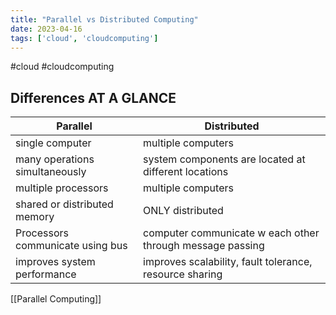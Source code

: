 ```yaml
---
title: "Parallel vs Distributed Computing"
date: 2023-04-16
tags: ['cloud', 'cloudcomputing']
---
```

#cloud #cloudcomputing 

## Differences AT A GLANCE
| Parallel | Distributed |
|---|---|
|single computer|multiple computers|
|many operations simultaneously|system components are located at different locations |
|multiple processors|multiple computers|
|shared or distributed memory | ONLY distributed|
|Processors communicate using bus|computer communicate w each other through message passing|
|improves system performance|improves scalability, fault tolerance, resource sharing|


[[Parallel Computing]]